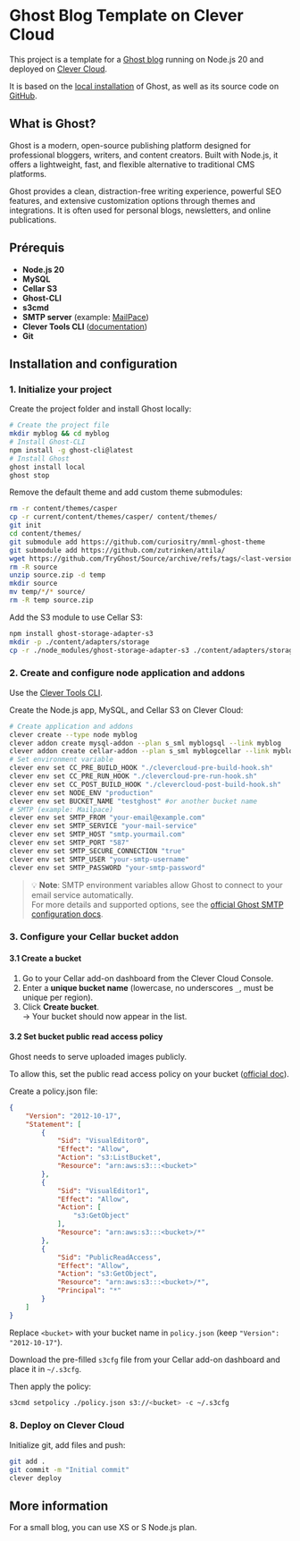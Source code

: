 # Ghost Blog Template on Clever Cloud

This project is a template for a [Ghost blog](https://ghost.org) running on Node.js 20 and deployed on [Clever Cloud](https://clever-cloud.com).

It is based on the [local installation](https://ghost.org/docs/install/local/) of Ghost, as well as its source code on [GitHub](https://github.com/TryGhost/Ghost/).

## What is Ghost?

Ghost is a modern, open-source publishing platform designed for professional bloggers, writers, and content creators. Built with Node.js, it offers a lightweight, fast, and flexible alternative to traditional CMS platforms. 

Ghost provides a clean, distraction-free writing experience, powerful SEO features, and extensive customization options through themes and integrations. It is often used for personal blogs, newsletters, and online publications.

## Prérequis

- **Node.js 20**
- **MySQL**
- **Cellar S3**
- **Ghost-CLI**
- **s3cmd**
- **SMTP server** (example: [MailPace](https://www.clever-cloud.com/developers/doc/addons/mailpace/))
- **Clever Tools CLI** ([documentation](https://www.clever-cloud.com/developers/doc/cli/))
- **Git**

## Installation and configuration

### 1. Initialize your project

Create the project folder and install Ghost locally:
```sh
# Create the project file
mkdir myblog && cd myblog
# Install Ghost-CLI
npm install -g ghost-cli@latest
# Install Ghost
ghost install local
ghost stop
```

Remove the default theme and add custom theme submodules:
```sh
rm -r content/themes/casper
cp -r current/content/themes/casper/ content/themes/
git init
cd content/themes/
git submodule add https://github.com/curiositry/mnml-ghost-theme
git submodule add https://github.com/zutrinken/attila/
wget https://github.com/TryGhost/Source/archive/refs/tags/<last-version>.zip -O source.zip #check and use the lastest version https://github.com/TryGhost/Source/releases
rm -R source
unzip source.zip -d temp
mkdir source
mv temp/*/* source/
rm -R temp source.zip
```

Add the S3 module to use Cellar S3:
```sh
npm install ghost-storage-adapter-s3
mkdir -p ./content/adapters/storage
cp -r ./node_modules/ghost-storage-adapter-s3 ./content/adapters/storage/s3
```

### 2. Create and configure node application and addons

Use the [Clever Tools CLI](https://www.clever-cloud.com/developers/doc/cli/install).

Create the Node.js app, MySQL, and Cellar S3 on Clever Cloud:
```sh
# Create application and addons
clever create --type node myblog
clever addon create mysql-addon --plan s_sml myblogsql --link myblog
clever addon create cellar-addon --plan s_sml myblogcellar --link myblog
# Set environment variable
clever env set CC_PRE_BUILD_HOOK "./clevercloud-pre-build-hook.sh"
clever env set CC_PRE_RUN_HOOK "./clevercloud-pre-run-hook.sh"
clever env set CC_POST_BUILD_HOOK "./clevercloud-post-build-hook.sh"
clever env set NODE_ENV "production"
clever env set BUCKET_NAME "testghost" #or another bucket name
# SMTP (example: Mailpace)
clever env set SMTP_FROM "your-email@example.com"
clever env set SMTP_SERVICE "your-mail-service" 
clever env set SMTP_HOST "smtp.yourmail.com"
clever env set SMTP_PORT "587"
clever env set SMTP_SECURE_CONNECTION "true"
clever env set SMTP_USER "your-smtp-username"
clever env set SMTP_PASSWORD "your-smtp-password"
```

> 💡 **Note**: SMTP environment variables allow Ghost to connect to your email service automatically.  
> For more details and supported options, see the [official Ghost SMTP configuration docs](https://ghost.org/docs/config/#mail).

### 3. Configure your Cellar bucket addon

#### 3.1 Create a bucket

1. Go to your Cellar add-on dashboard from the Clever Cloud Console.  
2. Enter a **unique bucket name** (lowercase, no underscores `_`, must be unique per region).  
3. Click **Create bucket**.  
   → Your bucket should now appear in the list.

#### 3.2 Set bucket public read access policy

Ghost needs to serve uploaded images publicly.

To allow this, set the public read access policy on your bucket ([official doc](https://www.clever-cloud.com/developers/doc/addons/cellar/#public-bucket-policy)).

Create a policy.json file:
```json
{
    "Version": "2012-10-17",
    "Statement": [
        {
            "Sid": "VisualEditor0",
            "Effect": "Allow",
            "Action": "s3:ListBucket",
            "Resource": "arn:aws:s3:::<bucket>"
        },
        {
            "Sid": "VisualEditor1",
            "Effect": "Allow",
            "Action": [
                "s3:GetObject"
            ],
            "Resource": "arn:aws:s3:::<bucket>/*"
        },
        {
            "Sid": "PublicReadAccess",
            "Effect": "Allow",
            "Action": "s3:GetObject",
            "Resource": "arn:aws:s3:::<bucket>/*",
            "Principal": "*"
        }
    ]
}
```
Replace `<bucket>` with your bucket name in `policy.json` (keep `"Version": "2012-10-17"`).

Download the pre-filled `s3cfg` file from your Cellar add-on dashboard and place it in `~/.s3cfg`.

Then apply the policy:
```sh
s3cmd setpolicy ./policy.json s3://<bucket> -c ~/.s3cfg

```

### 8. Deploy on Clever Cloud

Initialize git, add files and push:
```sh
git add .
git commit -m "Initial commit"
clever deploy
```

## More information

For a small blog, you can use XS or S Node.js plan.